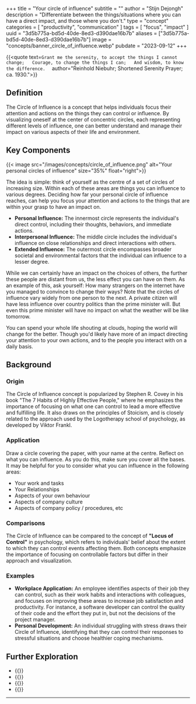 +++
title = "Your circle of influence"
subtitle = ""
author = "Stijn Dejongh"
description = "Differentiate between the things/situations where you can have a direct impact, and those where you don't."
type = "concept"
categories = [
    "productivity", "communication"
]
tags = [
    "focus", "impact"
]
uuid = "3d5b775a-bd5d-40de-8ed3-d390dae16b7b"
aliases = ["3d5b775a-bd5d-40de-8ed3-d390dae16b7b"]
image = "concepts/banner_circle_of_influence.webp"
pubdate = "2023-09-12"
+++


{{<quote text=`
Grant me the serenity, to accept the things I cannot change;  
Courage, to change the things I can;  
And wisdom, to know the difference.  
`
author="Reinhold Niebuhr; Shortened Serenity Prayer; ca. 1930.">}}

## Definition

The Circle of Influence is a concept that helps individuals focus their attention and actions on the things they can control or influence. By
visualizing oneself at the center of concentric circles, each representing different levels of influence, one can better understand and manage their
impact on various aspects of their life and environment.

## Key Components

{{< image src="/images/concepts/circle_of_influence.png"  alt="Your personal circles of influence" size="35%" float="right">}}

The idea is simple: think of yourself as the centre of a set of circles of increasing size.
Within each of these areas are things you can influence to various degrees.
Deciding how far your personal circle of influence reaches, can help you focus your attention and actions to the things that are within your
grasp to have an impact on.

* **Personal Influence:** The innermost circle represents the individual's direct control, including their thoughts, behaviors, and immediate
  actions.
* **Interpersonal Influence:** The middle circle includes the individual's influence on close relationships and direct interactions with others.
* **Extended Influence:** The outermost circle encompasses broader societal and environmental factors that the individual can influence to a lesser
  degree.

While we can certainly have an impact on the choices of others, the further these people are distant from us, the less effect you can have on
them. As an example of this, ask yourself: How many strangers on the internet have you managed to convince to change their ways?
Note that the circles of influence vary widely from one person to the next. A private citizen will have less influence over country politics
than the prime minister will. But even this prime minister will have no impact on what the weather will be like tomorrow.

You can spend your whole life shouting at clouds, hoping the world will change for the better.
Though you'd likely have more of an impact directing your attention to your own actions, and to the people you interact with on a daily basis.

## Background

### Origin

The Circle of Influence concept is popularized by Stephen R. Covey in his book "The 7 Habits of Highly Effective People," where he emphasizes the
importance of focusing on what one can control to lead a more effective and fulfilling life. It also draws on the principles of Stoicism, and is
closely related to the approach used by the Logotherapy school of psychology, as developed by Viktor Frankl.

### Application

Draw a circle covering the paper, with your name at the centre. Reflect on what you can influence. As you do this, make sure you cover all the
bases. It may be helpful for you to consider what you can influence in the following areas:

* Your work and tasks
* Your Relationships
* Aspects of your own behaviour
* Aspects of company culture
* Aspects of company policy / procedures, etc

### Comparisons

The Circle of Influence can be compared to the concept of __"Locus of Control"__ in psychology, which refers to individuals' belief about the
extent to which they can control events affecting them. Both concepts emphasize the importance of focusing on controllable factors but differ in
their approach and visualization.

### Examples

* **Workplace Application:** An employee identifies aspects of their job they can control, such as their work habits and interactions with
  colleagues, and focuses on improving these areas to increase job satisfaction and productivity. For instance, a software developer can control
  the quality of their code and the effort they put in, but not the decisions of the project manager.
* **Personal Development:** An individual struggling with stress draws their Circle of Influence, identifying that they can control their responses
  to stressful situations and choose healthier coping mechanisms.

## Further Exploration

* {{<reference author="Covey, S. R.; Collins, J."
  year="2004"
  title="The 7 Habits of Highly Effective People: Powerful Lessons in Personal Change"
  publisher=" Free Press"
  isbn="0743269519"
  link="https://www.goodreads.com/book/show/36072.The_7_Habits_of_Highly_Effective_People" >}}
* {{<reference author="Pattakos, A. & Dundon E."
  year="2017"
  title="Prisoners of Our Thoughts"
  publisher="Berrett-Koehler Publishers"
  isbn="1626568804"
  link="https://www.goodreads.com/book/show/33830612-prisoners-of-our-thoughts" >}}
* {{<reference author="Holiday, R."
  year="2016"
  title="Ego Is the Enemy"
  publisher="Portfolio"
  isbn="9781591847816"
  link="https://www.goodreads.com/book/show/27036528-ego-is-the-enemy" >}}
* {{<reference author="Various contributions"
  year="2024"
  title="Locus of control"
  site="wikipedia"
  link="https://en.wikipedia.org/wiki/Locus_of_control" >}}

---

